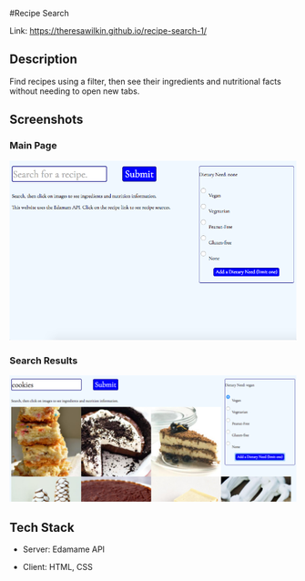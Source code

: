 #Recipe Search

Link: https://theresawilkin.github.io/recipe-search-1/

## Description

Find recipes using a filter, then see their ingredients and nutritional facts without needing to open new tabs.

## Screenshots

### Main Page

![main page](/main.png)

### Search Results

![user list](/search.png)


## Tech Stack

- Server: Edamame API

- Client: HTML, CSS

